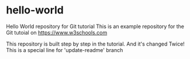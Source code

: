 # hello-world

Hello World repository for Git tutorial
This is an example repository for the Git tutoial on https://www.w3schools.com

This repository is built step by step in the tutorial.
And it's changed
Twice!
This is a special line for 'update-readme' branch
